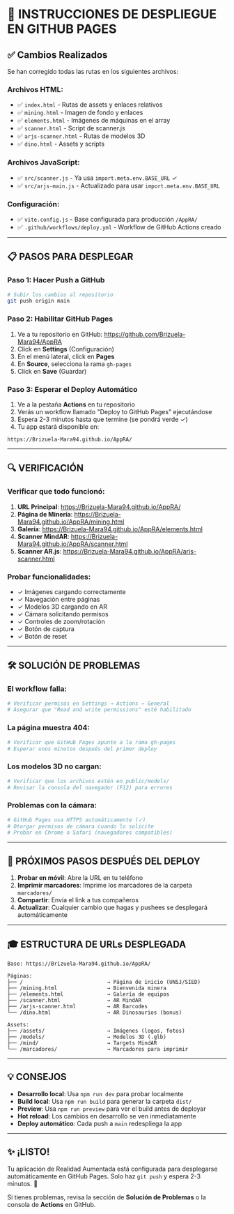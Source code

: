 # 🚀 INSTRUCCIONES DE DESPLIEGUE EN GITHUB PAGES

## ✅ Cambios Realizados

Se han corregido todas las rutas en los siguientes archivos:

### Archivos HTML:
- ✅ `index.html` - Rutas de assets y enlaces relativos
- ✅ `mining.html` - Imagen de fondo y enlaces
- ✅ `elements.html` - Imágenes de máquinas en el array
- ✅ `scanner.html` - Script de scanner.js
- ✅ `arjs-scanner.html` - Rutas de modelos 3D
- ✅ `dino.html` - Assets y scripts

### Archivos JavaScript:
- ✅ `src/scanner.js` - Ya usa `import.meta.env.BASE_URL` ✓
- ✅ `src/arjs-main.js` - Actualizado para usar `import.meta.env.BASE_URL`

### Configuración:
- ✅ `vite.config.js` - Base configurada para producción `/AppRA/`
- ✅ `.github/workflows/deploy.yml` - Workflow de GitHub Actions creado

---

## 📋 PASOS PARA DESPLEGAR

### Paso 1: Hacer Push a GitHub

```bash
# Subir los cambios al repositorio
git push origin main
```

### Paso 2: Habilitar GitHub Pages

1. Ve a tu repositorio en GitHub: https://github.com/Brizuela-Mara94/AppRA
2. Click en **Settings** (Configuración)
3. En el menú lateral, click en **Pages**
4. En **Source**, selecciona la rama `gh-pages`
5. Click en **Save** (Guardar)

### Paso 3: Esperar el Deploy Automático

1. Ve a la pestaña **Actions** en tu repositorio
2. Verás un workflow llamado "Deploy to GitHub Pages" ejecutándose
3. Espera 2-3 minutos hasta que termine (se pondrá verde ✓)
4. Tu app estará disponible en:

```
https://Brizuela-Mara94.github.io/AppRA/
```

---

## 🔍 VERIFICACIÓN

### Verificar que todo funcionó:

1. **URL Principal**: https://Brizuela-Mara94.github.io/AppRA/
2. **Página de Minería**: https://Brizuela-Mara94.github.io/AppRA/mining.html
3. **Galería**: https://Brizuela-Mara94.github.io/AppRA/elements.html
4. **Scanner MindAR**: https://Brizuela-Mara94.github.io/AppRA/scanner.html
5. **Scanner AR.js**: https://Brizuela-Mara94.github.io/AppRA/arjs-scanner.html

### Probar funcionalidades:

- ✓ Imágenes cargando correctamente
- ✓ Navegación entre páginas
- ✓ Modelos 3D cargando en AR
- ✓ Cámara solicitando permisos
- ✓ Controles de zoom/rotación
- ✓ Botón de captura
- ✓ Botón de reset

---

## 🛠️ SOLUCIÓN DE PROBLEMAS

### El workflow falla:

```bash
# Verificar permisos en Settings → Actions → General
# Asegurar que "Read and write permissions" esté habilitado
```

### La página muestra 404:

```bash
# Verificar que GitHub Pages apunte a la rama gh-pages
# Esperar unos minutos después del primer deploy
```

### Los modelos 3D no cargan:

```bash
# Verificar que los archivos estén en public/models/
# Revisar la consola del navegador (F12) para errores
```

### Problemas con la cámara:

```bash
# GitHub Pages usa HTTPS automáticamente (✓)
# Otorgar permisos de cámara cuando lo solicite
# Probar en Chrome o Safari (navegadores compatibles)
```

---

## 📱 PRÓXIMOS PASOS DESPUÉS DEL DEPLOY

1. **Probar en móvil**: Abre la URL en tu teléfono
2. **Imprimir marcadores**: Imprime los marcadores de la carpeta `marcadores/`
3. **Compartir**: Envía el link a tus compañeros
4. **Actualizar**: Cualquier cambio que hagas y pushees se desplegará automáticamente

---

## 🎓 ESTRUCTURA DE URLs DESPLEGADA

```
Base: https://Brizuela-Mara94.github.io/AppRA/

Páginas:
├── /                           → Página de inicio (UNSJ/SIED)
├── /mining.html                → Bienvenida minera
├── /elements.html              → Galería de equipos
├── /scanner.html               → AR MindAR
├── /arjs-scanner.html          → AR Barcodes
└── /dino.html                  → AR Dinosaurios (bonus)

Assets:
├── /assets/                    → Imágenes (logos, fotos)
├── /models/                    → Modelos 3D (.glb)
├── /mind/                      → Targets MindAR
└── /marcadores/                → Marcadores para imprimir
```

---

## 💡 CONSEJOS

- **Desarrollo local**: Usa `npm run dev` para probar localmente
- **Build local**: Usa `npm run build` para generar la carpeta `dist/`
- **Preview**: Usa `npm run preview` para ver el build antes de deployar
- **Hot reload**: Los cambios en desarrollo se ven inmediatamente
- **Deploy automático**: Cada push a `main` redespliega la app

---

## ✨ ¡LISTO!

Tu aplicación de Realidad Aumentada está configurada para desplegarse automáticamente en GitHub Pages. Solo haz `git push` y espera 2-3 minutos. 🚀

Si tienes problemas, revisa la sección de **Solución de Problemas** o la consola de **Actions** en GitHub.
